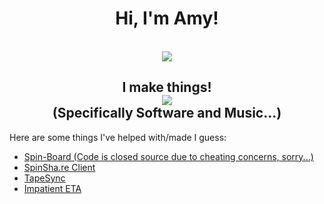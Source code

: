 <div align="center">
  <h1 align="center">Hi, I'm Amy!</h1> <br>
  <img src="https://pronoun.cyou/x/y?subject=She&object=Her&height=30" align="center">
</div>

<p align="center">
    <h2 align="center">I make things! <br>
    <img src="https://github-readme-stats.vercel.app/api?username=jy1263&show_icons=true&theme=radical" align="center"> <br>
    (Specifically Software and Music...)
  </h2>
</p>

<body>
    Here are some things I've helped with/made I guess:
    <ul>
      <li><a href="https://spin-board.herokuapp.com">Spin-Board (Code is closed source due to cheating concerns, sorry...)</a></li>
      <li><a href="https://github.com/SpinShare/client">SpinSha.re Client</a></li>
      <li><a href="https://github.com/jy1263/TapeSync">TapeSync</a></li>
      <li><a href="https://jy1263.github.io/impatient-eta/">Impatient ETA</a></li>
    </ul>
</body>


